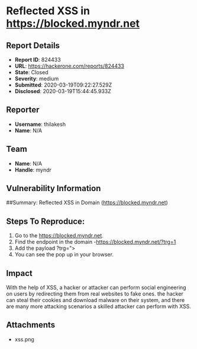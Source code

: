 # Reflected XSS in https://blocked.myndr.net

## Report Details
- **Report ID**: 824433
- **URL**: https://hackerone.com/reports/824433
- **State**: Closed
- **Severity**: medium
- **Submitted**: 2020-03-19T09:22:27.529Z
- **Disclosed**: 2020-03-19T15:44:45.933Z

## Reporter
- **Username**: thilakesh
- **Name**: N/A

## Team
- **Name**: N/A
- **Handle**: myndr

## Vulnerability Information
##Summary:
Reflected XSS in Domain (https://blocked.myndr.net)

## Steps To Reproduce:
1. Go to the https://blocked.myndr.net.
2. Find the endpoint in the domain -https://blocked.myndr.net/?trg=1
3. Add the payload ?trg="><script>alert(1)</script>
4. You can see the pop up in your browser.

## Impact

With the help of XSS, a hacker or attacker can perform social engineering on users by redirecting them from real websites to fake ones. the hacker can steal their cookies and download malware on their system, and there are many more attacking scenarios a skilled attacker can perform with XSS.

## Attachments
- xss.png
